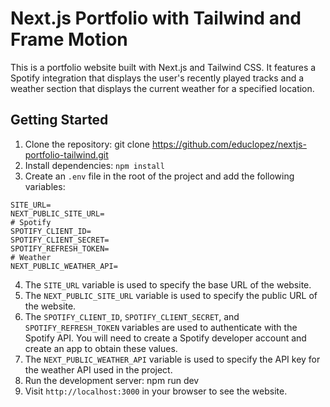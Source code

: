 # Next.js Portfolio with Tailwind and Frame Motion
This is a portfolio website built with Next.js and Tailwind CSS. It features a Spotify integration that displays the user's recently played tracks and a weather section that displays the current weather for a specified location.

## Getting Started
1. Clone the repository: git clone https://github.com/educlopez/nextjs-portfolio-tailwind.git
2. Install dependencies: `npm install`
3. Create an `.env` file in the root of the project and add the following variables:

```env
SITE_URL=
NEXT_PUBLIC_SITE_URL=
# Spotify
SPOTIFY_CLIENT_ID=
SPOTIFY_CLIENT_SECRET=
SPOTIFY_REFRESH_TOKEN=
# Weather
NEXT_PUBLIC_WEATHER_API=
```

4. The `SITE_URL` variable is used to specify the base URL of the website.
5. The `NEXT_PUBLIC_SITE_URL` variable is used to specify the public URL of the website.
6. The `SPOTIFY_CLIENT_ID`, `SPOTIFY_CLIENT_SECRET`, and `SPOTIFY_REFRESH_TOKEN` variables are used to authenticate with the Spotify API. You will need to create a Spotify developer account and create an app to obtain these values.
7. The `NEXT_PUBLIC_WEATHER_API` variable is used to specify the API key for the weather API used in the project.
9. Run the development server: npm run dev
10. Visit `http://localhost:3000` in your browser to see the website.
